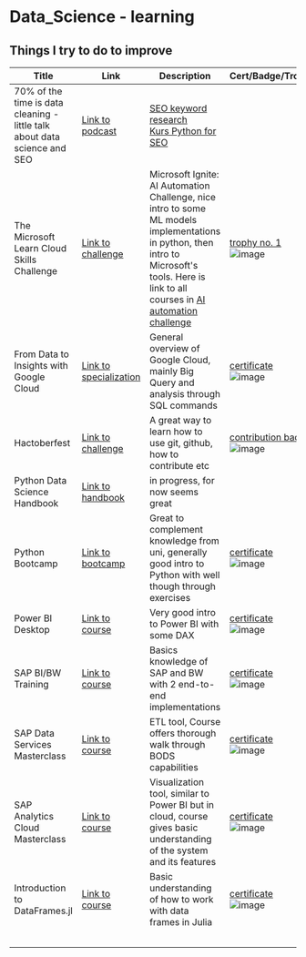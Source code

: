 # Data_Science - learning
## Things I try to do to improve


[comment]: <> (For easier editing:)
[comment]: <> (Links:)
[comment]: <> ([])

|  Title | Link  | Description  | Cert/Badge/Trophy  |
|--|--|--|--|
| 70% of the time is data cleaning - little talk about data science and SEO  | [Link to podcast](https://www.youtube.com/watch?v=MQmMfuTzyA0)  |  [SEO keyword research](https://code.markedmondson.me/search-console-google-analytics-r-keyword-research/) <br />  [Kurs Python for SEO](https://www.jcchouinard.com/python-for-seo/) |   |
| The Microsoft Learn Cloud Skills Challenge | [Link to challenge](https://www.microsoft.com/en-US/cloudskillschallenge/ignite/registration/2022)  | Microsoft Ignite: AI Automation Challenge, nice intro to some ML models implementations in python, then intro to Microsoft's tools. Here is link to all courses in [AI automation challenge](https://learn.microsoft.com/pl-pl/users/cloudskillschallenge/collections/o1qrb5wedm52?WT.mc_id=cloudskillschallenge_8aee1e58-eeb8-409f-b0d0-d15afcc8045c)| [trophy no. 1](https://learn.microsoft.com/en-us/training/achievements/learn.wwl.create-machine-learn-models.trophy?username=MarekKu-5275'>)<br/> ![image](https://user-images.githubusercontent.com/49692939/202159623-f08c5e19-05ca-43b7-a450-cfb62edbe026.png)   |
|  From Data to Insights with Google Cloud | [Link to specialization](https://www.coursera.org/specializations/from-data-to-insights-google-cloud-platform)  | General overview of Google Cloud, mainly Big Query and analysis through SQL commands  | [certificate](https://coursera.org/share/0eb8324b8c0964d41ef4b691ac925607)<br/> ![image](https://user-images.githubusercontent.com/49692939/202164340-85c126f0-541a-4f0d-bb65-8c2b6fcf74e6.png)  |
| Hactoberfest  | [Link to challenge](https://hacktoberfest.com/auth/)  | A great way to learn how to use git, github, how to contribute etc  | [contribution badge](https://www.holopin.io/userbadge/clapkk88z029608lcvf0lvalu%20) <br/> ![image](https://user-images.githubusercontent.com/49692939/202913684-1e21ac9c-f992-454e-865c-925f38f8f47a.png)   |
| Python Data Science Handbook  | [Link to handbook](https://jakevdp.github.io/PythonDataScienceHandbook/)  | in progress, for now seems great  |   |
| Python Bootcamp  | [Link to bootcamp](https://www.udemy.com/course/complete-python-bootcamp/)  | Great to complement knowledge from uni, generally good intro to Python with well though through exercises  | [certificate](https://user-images.githubusercontent.com/49692939/202153713-e79bb13f-b42f-427e-87eb-1ac9a822455c.png) <br/> ![image](https://user-images.githubusercontent.com/49692939/202166898-489aa700-c14c-404d-82bc-f64a2d39dd5d.png)   |
| Power BI Desktop | [Link to course](https://www.udemy.com/course/microsoft-power-bi-up-running-with-power-bi-desktop/?src=sac&kw=Power+BI+Desktop+for+BI)  | Very good intro to Power BI with some DAX  | [certificate](https://user-images.githubusercontent.com/49692939/202154395-600b92ef-3590-41a2-9c73-6ab6abb002a9.png) <br/> ![image](https://user-images.githubusercontent.com/49692939/202166778-78eedf4f-652a-4625-a116-c50fe52f6c4f.png)  |
| SAP BI/BW Training  | [Link to course](https://www.udemy.com/course/sap-bi-training/)  | Basics knowledge of SAP and BW with 2 end-to-end implementations   | [certificate](https://user-images.githubusercontent.com/49692939/202205208-1e602583-0393-4783-a008-1475130b08ee.png) <br/> ![image](https://user-images.githubusercontent.com/49692939/202205208-1e602583-0393-4783-a008-1475130b08ee.png)  |
| SAP Data Services Masterclass  | [Link to course](https://www.udemy.com/course/sap-bods/)  | ETL tool, Course offers thorough walk through BODS capabilities   | [certificate](https://user-images.githubusercontent.com/49692939/202207220-7ec2f097-143a-49a0-8dc4-c80b2deafa7d.png) <br/> ![image](https://user-images.githubusercontent.com/49692939/202207220-7ec2f097-143a-49a0-8dc4-c80b2deafa7d.png)   |
| SAP Analytics Cloud Masterclass  | [Link to course](https://www.udemy.com/course/sap-analytics-cloud-master-class/)  | Visualization tool, similar to Power BI but in cloud, course gives basic understanding of the system and its features  | [certificate](https://user-images.githubusercontent.com/49692939/202208656-ef32a76d-a44a-4641-a1dd-ef6557e9fa7e.png) <br/> ![image](https://user-images.githubusercontent.com/49692939/202208656-ef32a76d-a44a-4641-a1dd-ef6557e9fa7e.png)  |
| Introduction to DataFrames.jl  | [Link to course](https://juliaacademy.com/courses/enrolled/1237045)  | Basic understanding of how to work with data frames in Julia | [certificate](https://user-images.githubusercontent.com/49692939/204263211-8798f0da-6323-4558-8194-ed36665b89bf.png) <br/> ![image](https://user-images.githubusercontent.com/49692939/204263211-8798f0da-6323-4558-8194-ed36665b89bf.png)   |
|   |   |   |   |
|   |   |   |   |
|   |   |   |   |
|   |   |   |   |
|   |   |   |   |
